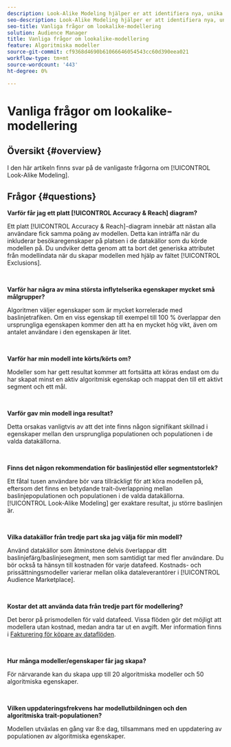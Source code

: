 ```yaml
---
description: Look-Alike Modeling hjälper er att identifiera nya, unika målgrupper genom automatiserad dataanalys. I den här artikeln finns svar på de vanligaste frågorna.
seo-description: Look-Alike Modeling hjälper er att identifiera nya, unika målgrupper genom automatiserad dataanalys. I den här artikeln finns svar på de vanligaste frågorna.
seo-title: Vanliga frågor om lookalike-modellering
solution: Audience Manager
title: Vanliga frågor om lookalike-modellering
feature: Algoritmiska modeller
source-git-commit: cf9368d4690b61066646054543cc60d390eea021
workflow-type: tm+mt
source-wordcount: '443'
ht-degree: 0%

---
```


# Vanliga frågor om lookalike-modellering

## Översikt {#overview}

I den här artikeln finns svar på de vanligaste frågorna om [!UICONTROL Look-Alike Modeling].

## Frågor {#questions}

**Varför får jag ett platt  [!UICONTROL Accuracy & Reach] diagram?**

Ett platt [!UICONTROL Accuracy & Reach]-diagram innebär att nästan alla användare fick samma poäng av modellen. Detta kan inträffa när du inkluderar besökaregenskaper på platsen i de datakällor som du körde modellen på. Du undviker detta genom att ta bort det generiska attributet från modellindata när du skapar modellen med hjälp av fältet [!UICONTROL Exclusions].

 

**Varför har några av mina största inflytelserika egenskaper mycket små målgrupper?**

Algoritmen väljer egenskaper som är mycket korrelerade med baslinjetrafiken. Om en viss egenskap till exempel till 100 % överlappar den ursprungliga egenskapen kommer den att ha en mycket hög vikt, även om antalet användare i den egenskapen är litet.

 

**Varför har min modell inte körts/körts om?**

Modeller som har gett resultat kommer att fortsätta att köras endast om du har skapat minst en aktiv algoritmisk egenskap och mappat den till ett aktivt segment och ett mål.

 

**Varför gav min modell inga resultat?**

Detta orsakas vanligtvis av att det inte finns någon signifikant skillnad i egenskaper mellan den ursprungliga populationen och populationen i de valda datakällorna.

 

**Finns det någon rekommendation för baslinjestöd eller segmentstorlek?**

Ett fåtal tusen användare bör vara tillräckligt för att köra modellen på, eftersom det finns en betydande trait-överlappning mellan baslinjepopulationen och populationen i de valda datakällorna. [!UICONTROL Look-Alike Modeling] ger exaktare resultat, ju större baslinjen är.

 

**Vilka datakällor från tredje part ska jag välja för min modell?**

Använd datakällor som åtminstone delvis överlappar ditt baslinjefärg/baslinjesegment, men som samtidigt tar med fler användare. Du bör också ta hänsyn till kostnaden för varje datafeed. Kostnads- och prissättningsmodeller varierar mellan olika dataleverantörer i [!UICONTROL Audience Marketplace].

 

**Kostar det att använda data från tredje part för modellering?**

Det beror på prismodellen för vald datafeed. Vissa flöden gör det möjligt att modellera utan kostnad, medan andra tar ut en avgift. Mer information finns i [Fakturering för köpare av dataflöden](../features/audience-marketplace/marketplace-data-buyers/marketplace-buyer-billing.md).

 

**Hur många modeller/egenskaper får jag skapa?**

För närvarande kan du skapa upp till 20 algoritmiska modeller och 50 algoritmiska egenskaper.

 

**Vilken uppdateringsfrekvens har modellutbildningen och den algoritmiska trait-populationen?**

Modellen utväxlas en gång var 8:e dag, tillsammans med en uppdatering av populationen av algoritmiska egenskaper.